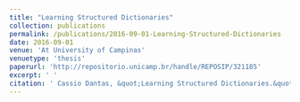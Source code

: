 ```yaml
---
title: "Learning Structured Dictionaries"
collection: publications
permalink: /publications/2016-09-01-Learning-Structured-Dictionaries
date: 2016-09-01
venue: 'At University of Campinas'
venuetype: 'thesis'
paperurl: 'http://repositorio.unicamp.br/handle/REPOSIP/321185'
excerpt: ' '
citation: ' Cassio Dantas, &quot;Learning Structured Dictionaries.&quot; At University of Campinas, 2016.'
---
```

